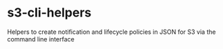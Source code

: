 # s3-cli-helpers
Helpers to create notification and lifecycle policies in JSON for S3 via the command line interface
